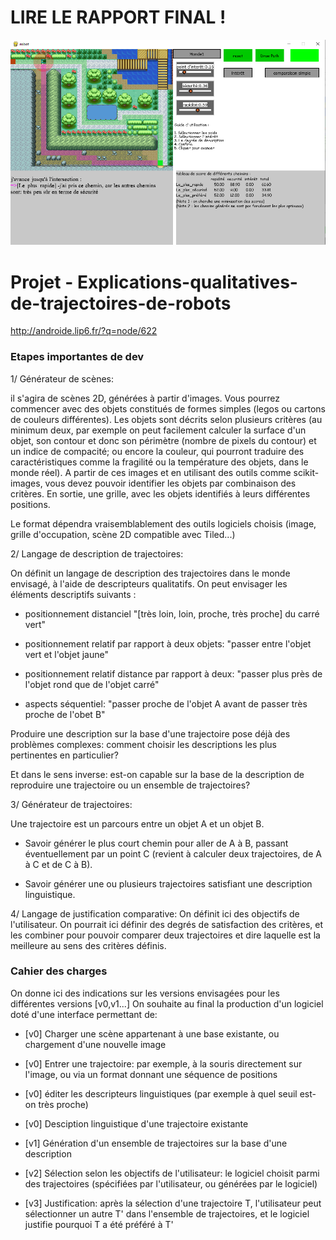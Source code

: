 # LIRE LE RAPPORT FINAL ! 

![alt text](https://github.com/ZuoNicolas/Projet---Explications-qualitatives-de-trajectoires-de-robots/blob/main/ApplicationImage.PNG)

# Projet - Explications-qualitatives-de-trajectoires-de-robots
http://androide.lip6.fr/?q=node/622

### Etapes importantes de dev


1/ Générateur de scènes:

il s'agira de scènes 2D, générées à partir d'images. Vous pourrez commencer avec des objets constitués de formes simples (legos ou cartons de couleurs différentes). Les objets sont décrits selon plusieurs critères (au minimum deux, par exemple on peut facilement calculer la surface d'un objet, son contour et donc son périmètre (nombre de pixels du contour) et un indice de compacité; ou encore la couleur, qui pourront traduire des caractéristiques comme la fragilité ou la température des objets, dans le monde réel). A partir de ces images et en utilisant des outils comme scikit-images, vous devez pouvoir identifier les objets par combinaison des critères.
En sortie, une grille, avec les objets identifiés à leurs différentes positions.

Le format dépendra vraisemblablement des outils logiciels choisis (image, grille d'occupation, scène 2D compatible avec Tiled...)

 

2/ Langage de description de trajectoires:

On définit un langage de description des trajectoires dans le monde envisagé, à l'aide de descripteurs qualitatifs. On peut envisager les éléments descriptifs suivants :

* positionnement distanciel "[très loin, loin, proche, très proche] du carré vert"

* positionnement relatif par rapport à deux objets: "passer entre l'objet vert et l'objet jaune"

* positionnement relatif distance par rapport à deux: "passer plus près de l'objet rond que de l'objet carré"
* aspects séquentiel: "passer proche de l'objet A avant de passer très proche de l'obet B"

 

Produire une description sur la base d'une trajectoire pose déjà des problèmes complexes: comment choisir les descriptions les plus pertinentes en particulier?

Et dans le sens inverse: est-on capable sur la base de la description de reproduire une trajectoire ou un ensemble de trajectoires?


3/ Générateur de trajectoires:

Une trajectoire est un parcours entre un objet A et un objet B.

* Savoir générer le plus court chemin pour aller de A à B, passant éventuellement par un point C (revient à calculer deux trajectoires, de A à C et de C à B).

* Savoir générer une ou plusieurs trajectoires satisfiant une description linguistique.

 

 

4/ Langage de justification comparative:
On définit ici des objectifs de l'utilisateur.
On pourrait ici définir des degrés de satisfaction des critères, et les combiner pour pouvoir comparer deux trajectoires et dire laquelle est la meilleure au sens des critères définis.
 

### Cahier des charges

On donne ici des indications sur les versions envisagées pour les différentes versions [v0,v1...]
On souhaite au final la production d'un logiciel doté d'une interface permettant de:

 

* [v0] Charger une scène appartenant à une base existante, ou chargement d'une nouvelle image

* [v0] Entrer une trajectoire: par exemple, à la souris directement sur l'image, ou via un format donnant une séquence de positions

* [v0] éditer les descripteurs linguistiques (par exemple à quel seuil est-on très proche) 
 

* [v0] Desciption linguistique d'une trajectoire existante

* [v1] Génération d'un ensemble de trajectoires sur la base d'une description

 

* [v2] Sélection selon les objectifs de l'utilisateur: le logiciel choisit parmi des trajectoires (spécifiées par l'utilisateur, ou générées par le logiciel)
* [v3] Justification: après la sélection d'une trajectoire T, l'utilisateur peut sélectionner un autre T' dans l'ensemble de trajectoires, et le logiciel justifie pourquoi T a été préféré à T'  
